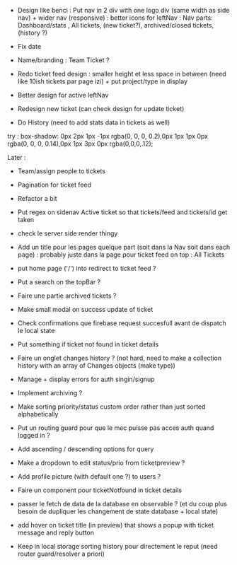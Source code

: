 - Design like benci
: Put nav in 2 div with one logo div (same width as side nav) + wider nav (responsive)
: better icons for leftNav
: Nav parts: Dashboard/stats , All tickets, (new ticket?), archived/closed tickets, (history ?)

- Fix date
- Name/branding : Team Ticket ?
- Redo ticket feed design : smaller height et less space in between (need like 10ish tickets par page izi) + put project/type in display
- Better design for active leftNav
- Redesign new ticket (can check design for update ticket)
- Do History (need to add stats data in tickets as well)

try :
    box-shadow: 0px 2px 1px -1px rgba(0, 0, 0, 0.2),0px 1px 1px 0px rgba(0, 0, 0, 0.14),0px 1px 3px 0px rgba(0,0,0,.12);

Later :
- Team/assign people to tickets
- Pagination for ticket feed
- Refactor a bit
- Put regex on sidenav Active ticket so that tickets/feed and tickets/id get taken
- check le server side render thingy
- Add un title pour les pages quelque part (soit dans la Nav soit dans each page) : probably juste dans la page pour ticket feed on top : All Tickets
- put home page ('/') into redirect to ticket feed ?
- Put a search on the topBar ?
- Faire une partie archived tickets ?
- Make small modal on success update of ticket
- Check confirmations que firebase request succesfull avant de dispatch le local state

- Put something if ticket not found in ticket details
- Faire un onglet changes history ? (not hard, need to make a collection history with an array of Changes objects (make type))
- Manage + display errors for auth singin/signup
- Implement archiving ?
- Make sorting priority/status custom order rather than just sorted alphabetically
- Put un routing guard pour que le mec puisse pas acces auth quand logged in ?
- Add ascending / descending options for query
- Make a dropdown to edit status/prio from ticketpreview ?
- Add profile picture (with default one ?) to users ?
- Faire un component pour ticketNotfound in ticket details
- passer le fetch de data de la database en observable ? (et du coup plus besoin de dupliquer les changement de state database + local state)
- add hover on ticket title (in preview) that shows a popup with ticket message and reply button

- Keep in local storage sorting history pour directement le reput (need router guard/resolver a priori)